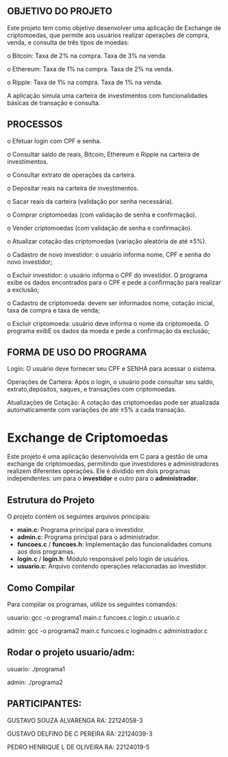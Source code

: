 ## OBJETIVO DO PROJETO

Este projeto tem como objetivo desenvolver uma aplicação de Exchange de criptomoedas, que permite aos usuários realizar operações de compra, venda, e consulta de três tipos de moedas:

o Bitcoin: Taxa de 2% na compra. Taxa de 3% na venda.

o Ethereum: Taxa de 1% na compra. Taxa de 2% na venda.

o Ripple: Taxa de 1% na compra. Taxa de 1% na venda.

A aplicação simula uma carteira de investimentos com funcionalidades básicas de transação e consulta.

## PROCESSOS

o Efetuar login com CPF e senha.

o Consultar saldo de reais, Bitcoin, Ethereum e Ripple na carteira de investimentos.

o Consultar extrato de operações da carteira.

o Depositar reais na carteira de investimentos.

o Sacar reais da carteira (validação por senha necessária).

o Comprar criptomoedas (com validação de senha e confirmação).

o Vender criptomoedas (com validação de senha e confirmação).

o Atualizar cotação das criptomoedas (variação aleatória de até ±5%).

o Cadastro de novo investidor: o usuário informa nome, CPF e senha do novo investidor;

o Excluir investidor: o usuário informa o CPF do investidor. O programa exibe os dados encontrados para o CPF e pede a confirmação para realizar a exclusão;

o Cadastro de criptomoeda: devem ser informados nome, cotação inicial, taxa de compra e taxa de venda;

o Excluir criptomoeda: usuário deve informa o nome da criptomoeda. O programa exibE os dados da moeda e pede a confirmação da exclusão;

## FORMA DE USO DO PROGRAMA

Login: O usuário deve fornecer seu CPF e SENHA para acessar o sistema.

Operações de Carteira: Após o login, o usuário pode consultar seu saldo, extrato,depósitos, saques, e transações com criptomoedas.

Atualizações de Cotação: A cotação das criptomoedas pode ser atualizada automaticamente com variações de até ±5% a cada transação.

# Exchange de Criptomoedas

Este projeto é uma aplicação desenvolvida em C para a gestão de uma exchange de criptomoedas, permitindo que investidores e administradores realizem diferentes operações. Ele é dividido em dois programas independentes: um para o **investidor** e outro para o **administrador**.

## Estrutura do Projeto

O projeto contém os seguintes arquivos principais:

- **main.c**: Programa principal para o investidor.
- **admin.c**: Programa principal para o administrador.
- **funcoes.c** / **funcoes.h**: Implementação das funcionalidades comuns aos dois programas.
- **login.c** / **login.h**: Módulo responsável pelo login de usuários.
- **usuario.c**: Arquivo contendo operações relacionadas ao investidor.

## Como Compilar
Para compilar os programas, utilize os seguintes comandos:

usuario:
gcc -o programa1 main.c funcoes.c login.c usuario.c

admin:
gcc -o programa2 main.c funcoes.c loginadm.c administrador.c

## Rodar o projeto usuario/adm:

usuario: ./programa1

admin: ./programa2

## PARTICIPANTES:

GUSTAVO SOUZA ALVARENGA RA: 22124058-3

GUSTAVO DELFINO DE C PEREIRA RA: 22124039-3

PEDRO HENRIQUE L DE OLIVEIRA RA: 22124019-5
